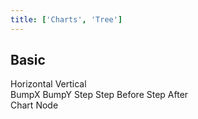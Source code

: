 ```yaml
---
title: ['Charts', 'Tree']
---
```


<script lang="ts">
	import { hierarchy } from 'd3-hierarchy';
	import { curveBumpX, curveBumpY, curveStep, curveStepBefore, curveStepAfter } from 'd3-shape';

	import { Field, Tabs, Tab } from 'svelte-ux';

	import Chart, { Svg } from '$lib/components/Chart.svelte';
	import Group from '$lib/components/Group.svelte';
	import Link from '$lib/components/Link.svelte';
	import Rect from '$lib/components/Rect.svelte';
	import Text from '$lib/components/Text.svelte';
	import Tree from '$lib/components/Tree.svelte';

	import Preview from '$lib/docs/Preview.svelte';

	import { complexData } from './data/hierarchy';

	let expandedNodeNames = ['flare']

	$: complexDataHierarchy = hierarchy(complexData, d => expandedNodeNames.includes(d.name) ? d.children : null)
		// .sum((d) => d.value)
		// .sort((a, b) => b.value - a.value);

	let orientation = 'horizontal';
	let curve = curveBumpX;
	let layout = 'chart';

	function getNodeKey(node) {
		return node.data.name + node.depth;
	}

	const nodeWidth = 100;
	const nodeHeight = 20;
	const nodeSiblingGap = 20 
	const nodeParentGap = 100 
	$: nodeSize = orientation === 'horizontal' ? [nodeHeight + nodeSiblingGap, nodeWidth + nodeParentGap] : [nodeWidth + nodeSiblingGap, nodeHeight + nodeParentGap] 
</script>

## Basic

<div class="grid gap-1 mb-4">
	<div class="grid grid-cols-[1fr,2fr,1fr] gap-1">
		<Field label="Orientation">
			<Tabs bind:selected={orientation} contained class="w-full">
				<div class="tabList w-full border h-8">
					<Tab value="horizontal">Horizontal</Tab>
					<Tab value="vertical">Vertical</Tab>
				</div>
			</Tabs>
		</Field>
		<Field label="Curve">
			<Tabs bind:selected={curve} contained class="w-full">
				<div class="tabList w-full border h-8">
					<Tab value={curveBumpX}>BumpX</Tab>
					<Tab value={curveBumpY}>BumpY</Tab>
					<Tab value={curveStep}>Step</Tab>
					<Tab value={curveStepBefore}>Step Before</Tab>
					<Tab value={curveStepAfter}>Step After</Tab>
				</div>
			</Tabs>
		</Field>
		<Field label="Layout">
			<Tabs bind:selected={layout} contained class="w-full">
				<div class="tabList w-full border h-8">
					<Tab value="chart">Chart</Tab>
					<Tab value="node">Node</Tab>
				</div>
			</Tabs>
		</Field>
	</div>
</div>

<Preview>
	<div class="h-[800px] p-4 border rounded">
		<Chart data={complexDataHierarchy} padding={{ left: 50, right: 50 }}>
			<Svg>
				<Tree let:nodes let:links nodeSize={layout === 'node' ? nodeSize : null}>
					{#each links as link (getNodeKey(link.source) + '_' + getNodeKey(link.target))}
						<Link
							data={link}
							{orientation}
							{curve}
							tweened
							class="stroke-gray-300"
						/>
					{/each}
					{#each nodes as node (getNodeKey(node))}
						<Group
							x={(orientation === 'horizontal' ? node.y : node.x) - (nodeWidth / 2)}
							y={(orientation === 'horizontal' ? node.x : node.y) - (nodeHeight / 2)}
							tweened
							on:click={() => {
								if (expandedNodeNames.includes(node.data.name)) {
									expandedNodeNames = expandedNodeNames.filter(name => name !== node.data.name);
								} else {
									expandedNodeNames = [...expandedNodeNames, node.data.name];
								}
							}}
							class={node.data.children ? 'cursor-pointer' : ''}
						>
							<Rect
								width={nodeWidth}
								height={nodeHeight}
								class="fill-blue-50 stroke-blue-400"
								stroke-width={node.data.children ? 2 : 1}
								rx={10}
							/>
							<Text
								value={node.data.name}
								x={nodeWidth / 2}
								y={nodeHeight / 2}
								dy={-2}
								textAnchor="middle"
								verticalAnchor="middle"
								class="text-xs fill-blue-500"
							/>
						</Group>
					{/each}
				</Tree>
			</Svg>
		</Chart>
	</div>
</Preview>
